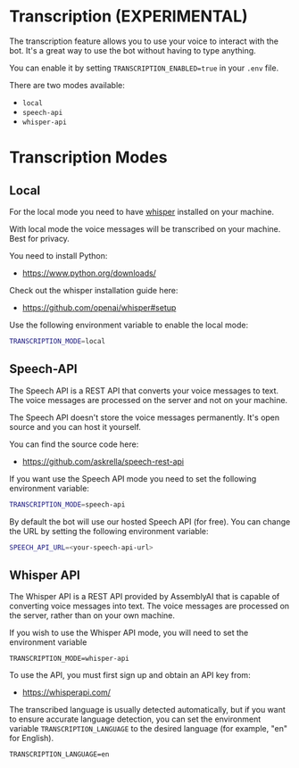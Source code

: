 # Transcription (EXPERIMENTAL)

The transcription feature allows you to use your voice to interact with the bot.
It's a great way to use the bot without having to type anything.

You can enable it by setting `TRANSCRIPTION_ENABLED=true` in your `.env` file.

There are two modes available:

-   `local`
-   `speech-api`
-   `whisper-api`

# Transcription Modes

## Local

For the local mode you need to have [whisper](https://github.com/openai/whisper) installed on your machine.

With local mode the voice messages will be transcribed on your machine. Best for privacy.

You need to install Python:

-   https://www.python.org/downloads/

Check out the whisper installation guide here:

-   https://github.com/openai/whisper#setup

Use the following environment variable to enable the local mode:

```bash
TRANSCRIPTION_MODE=local
```

## Speech-API

The Speech API is a REST API that converts your voice messages to text. The voice messages are processed on the server and not on your machine.

The Speech API doesn't store the voice messages permanently. It's open source and you can host it yourself.

You can find the source code here:

-   https://github.com/askrella/speech-rest-api

If you want use the Speech API mode you need to set the following environment variable:

```bash
TRANSCRIPTION_MODE=speech-api
```

By default the bot will use our hosted Speech API (for free). You can change the URL by setting the following environment variable:

```bash
SPEECH_API_URL=<your-speech-api-url>
```

## Whisper API

The Whisper API is a REST API provided by AssemblyAI that is capable of converting voice messages into text. The voice messages are processed on the server, rather than on your own machine.

If you wish to use the Whisper API mode, you will need to set the environment variable

```
TRANSCRIPTION_MODE=whisper-api
```

To use the API, you must first sign up and obtain an API key from:

-   https://whisperapi.com/

The transcribed language is usually detected automatically, but if you want to ensure accurate language detection, you can set the environment variable `TRANSCRIPTION_LANGUAGE` to the desired language (for example, "en" for English).

```
TRANSCRIPTION_LANGUAGE=en
```
